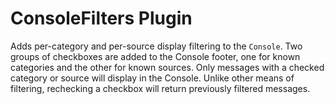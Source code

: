ConsoleFilters Plugin
=====================

Adds per-category and per-source display filtering to the `Console`. Two groups of checkboxes are added to the Console footer, one for known categories and the other for known sources. Only messages with a checked category or source will display in the Console. Unlike other means of filtering, rechecking a checkbox will return previously filtered messages.
